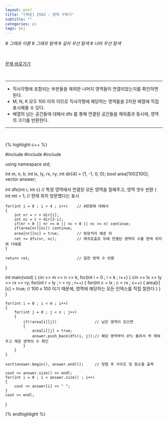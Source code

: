 ```yaml
---
layout: post
title: "[백준] 2583 : 영역 구하기"
subtitle: ""
categories: ps
tags: boj
---
```


*# 그래프 이론 # 그래프 탐색 # 깊이 우선 탐색 # 너비 우선 탐색*

<br>

[문제 바로가기](https://www.acmicpc.net/problem/2583)

<br>

---

- 직사각형에 포함되는 부분들을 제외한 나머지 영역들이 연결되었는지를 확인하면 된다.
- M, N, K 모두 100 이하 이므로 직사각형에 해당하는 영역들을 2차원 배열에 직접 표시해줄 수 있다.
- 배열의 남는 공간들에 대해서 dfs 를 통해 연결된 공간들을 채워줌과 동시에, 영역의 크기를 반환한다.

---
<br>

{% highlight c++ %}

#include <iostream>
#include <vector>
#include <algorithm>

using namespace std;

int m, n, k;
int lx, ly, rx, ry;
int dir[4] = {1, -1, 0, 0};
bool area[100][100];
vector<int> answer;

int dfs(int r, int c)               // 특정 영역에서 연결된 모든 영역을 칠해주고, 영역 갯수 반환
{
    int ret = 1;                    // 현재 위치 방문했다는 표시

    for(int i = 0 ; i < 4 ; i++)    // 4방향에 대해서
    {
        int nr = r + dir[i];
        int nc = c + dir[3-i];
        if(nr < 0 || nr >= m || nc < 0 || nc >= n) continue;
        if(area[nr][nc]) continue;
        area[nr][nc] = true;        // 방문처리 해준 뒤
        ret += dfs(nr, nc);         // 재귀호출로 뒤에 연결된 영역의 수를 현재 위치에 더해줌
    }

    return ret;                     // 칠한 영역 수 반환
}

int main(void)
{
    cin >> m >> n >> k;
    for(int i = 0 ; i < k ; i++)
    {
        cin >> lx >> ly >> rx >> ry;
        for(int r = ly ; r < ry ; r++)
        {
            for(int c = lx ; c < rx ; c++)
            {
                area[r][c] = true;          // 100 x 100 이기 때문에, 영역에 해당하는 모든 인덱스를 직접 칠한다
            }
        }
    }  

    for(int i = 0 ; i < m ; i++)
    {
        for(int j = 0 ; j < n ; j++)
        {
            if(!area[i][j])                 // 남은 영역이 있으면
            {
                area[i][j] = true;
                answer.push_back(dfs(i, j));// 해당 영역부터 dfs 돌려서 싹 채워주고 채운 영역의 수 확인
            }
        }
    }

    sort(answer.begin(), answer.end());     // 정렬 후 사이즈 및 원소들 출력

    cout << answer.size() << endl;
    for(int i = 0 ; i < answer.size() ; i++)
    {
        cout << answer[i] << " ";
    }
    cout << endl;
}

{% endhighlight %}

